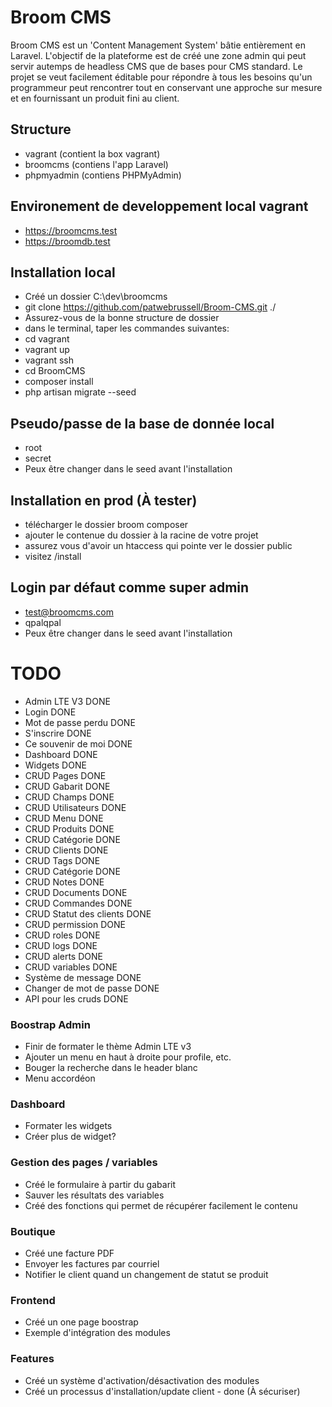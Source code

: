 # Broom CMS
Broom CMS est un 'Content Management System' bâtie entièrement en Laravel. L'objectif de la plateforme est de créé une zone admin qui peut servir autemps de headless CMS que de bases pour CMS standard. Le projet se veut facilement éditable pour répondre à tous les besoins qu'un programmeur peut rencontrer tout en conservant une approche sur mesure et en fournissant un produit fini au client. 



## Structure
 - vagrant (contient la box vagrant)
 - broomcms (contiens l'app Laravel)
 - phpmyadmin (contiens PHPMyAdmin)



## Environement de developpement local vagrant
 - https://broomcms.test 
 - https://broomdb.test



## Installation local
 - Créé un dossier C:\dev\broomcms
 - git clone https://github.com/patwebrussell/Broom-CMS.git ./
 - Assurez-vous de la bonne structure de dossier
 - dans le terminal, taper les commandes suivantes:
 - cd vagrant
 - vagrant up
 - vagrant ssh
 - cd BroomCMS
 - composer install
 - php artisan migrate --seed

## Pseudo/passe de la base de donnée local
 - root
 - secret
 - Peux être changer dans le seed avant l'installation

## Installation en prod (À tester)
 - télécharger le dossier broom composer
 - ajouter le contenue du dossier à la racine de votre projet
 - assurez vous d'avoir un htaccess qui pointe ver le dossier public
 - visitez /install



## Login par défaut comme super admin
 - test@broomcms.com
 - qpalqpal
 - Peux être changer dans le seed avant l'installation



# TODO
 - Admin LTE V3 DONE
 - Login DONE
 - Mot de passe perdu DONE
 - S'inscrire DONE
 - Ce souvenir de moi DONE
 - Dashboard DONE
 - Widgets DONE
 - CRUD Pages DONE
 - CRUD Gabarit DONE
 - CRUD Champs DONE
 - CRUD Utilisateurs DONE
 - CRUD Menu DONE
 - CRUD Produits DONE
 - CRUD Catégorie DONE
 - CRUD Clients DONE
 - CRUD Tags DONE
 - CRUD Catégorie DONE
 - CRUD Notes DONE
 - CRUD Documents DONE
 - CRUD Commandes DONE
 - CRUD Statut des clients DONE
 - CRUD permission DONE
 - CRUD roles DONE
 - CRUD logs DONE
 - CRUD alerts DONE
 - CRUD variables DONE
 - Système de message DONE
 - Changer de mot de passe DONE
 - API pour les cruds DONE



### Boostrap Admin
 - Finir de formater le thème Admin LTE v3
 - Ajouter un menu en haut à droite pour profile, etc.
 - Bouger la recherche dans le header blanc
 - Menu accordéon



### Dashboard
 - Formater les widgets
 - Créer plus de widget?



### Gestion des pages / variables
 - Créé le formulaire à partir du gabarit
 - Sauver les résultats des variables 
 - Créé des fonctions qui permet de récupérer facilement le contenu



### Boutique 
 - Créé une facture PDF
 - Envoyer les factures par courriel
 - Notifier le client quand un changement de statut se produit



### Frontend
 - Créé un one page boostrap
 - Exemple d'intégration des modules



### Features
 - Créé un système d'activation/désactivation des modules
 - Créé un processus d'installation/update client - done (À sécuriser)
